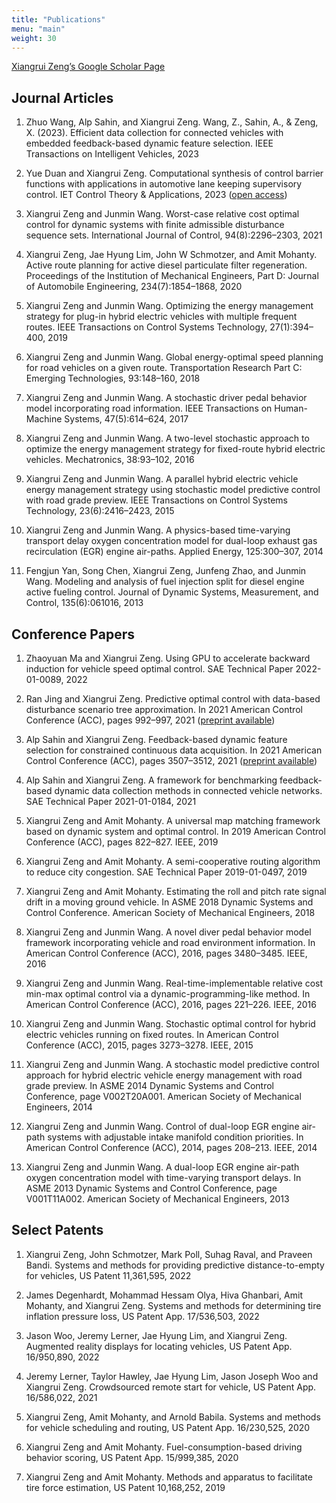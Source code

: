```yaml
---
title: "Publications"
menu: "main"
weight: 30
---
```


[Xiangrui Zeng’s Google Scholar Page](https://scholar.google.com/citations?user=yyZvassAAAAJ&hl=en)

## Journal Articles

1. Zhuo Wang, Alp Sahin, and Xiangrui Zeng. Wang, Z., Sahin, A., & Zeng, X. (2023). Efficient data collection for connected vehicles with embedded feedback-based dynamic feature selection. IEEE Transactions on Intelligent Vehicles, 2023

1. Yue Duan and Xiangrui Zeng. Computational synthesis of control barrier functions with applications in automotive lane keeping supervisory control. IET Control Theory & Applications, 2023 ([open access](https://ietresearch.onlinelibrary.wiley.com/doi/full/10.1049/cth2.12422))

1. Xiangrui Zeng and Junmin Wang. Worst-case relative cost optimal control for dynamic systems with finite admissible disturbance sequence sets. International Journal of Control, 94(8):2296–2303, 2021

1. Xiangrui Zeng, Jae Hyung Lim, John W Schmotzer, and Amit Mohanty. Active route planning for active diesel particulate filter regeneration. Proceedings of the Institution of Mechanical Engineers, Part D: Journal of Automobile Engineering, 234(7):1854–1868, 2020

1. Xiangrui Zeng and Junmin Wang. Optimizing the energy management strategy for plug-in hybrid electric vehicles with multiple frequent routes. IEEE Transactions on Control Systems Technology, 27(1):394–400, 2019
1. Xiangrui Zeng and Junmin Wang. Global energy-optimal speed planning for road vehicles on a given route. Transportation Research Part C: Emerging Technologies, 93:148–160, 2018
1. Xiangrui Zeng and Junmin Wang. A stochastic driver pedal behavior model incorporating road information. IEEE Transactions on Human-Machine Systems, 47(5):614–624, 2017
1. Xiangrui Zeng and Junmin Wang. A two-level stochastic approach to optimize the energy management strategy for fixed-route hybrid electric vehicles. Mechatronics, 38:93–102, 2016
1. Xiangrui Zeng and Junmin Wang. A parallel hybrid electric vehicle energy management strategy using stochastic model predictive control with road grade preview. IEEE Transactions on Control Systems Technology, 23(6):2416–2423, 2015
1. Xiangrui Zeng and Junmin Wang. A physics-based time-varying transport delay oxygen concentration model for dual-loop exhaust gas recirculation (EGR) engine air-paths. Applied Energy, 125:300–307, 2014
1. Fengjun Yan, Song Chen, Xiangrui Zeng, Junfeng Zhao, and Junmin Wang. Modeling and analysis of fuel injection split for diesel engine active fueling control. Journal of Dynamic Systems, Measurement, and Control, 135(6):061016, 2013

## Conference Papers
1. Zhaoyuan Ma and Xiangrui Zeng. Using GPU to accelerate backward induction for vehicle speed optimal control. SAE Technical Paper 2022-01-0089, 2022

1. Ran Jing and Xiangrui Zeng. Predictive optimal control with data-based disturbance scenario tree
approximation. In 2021 American Control Conference (ACC), pages 992–997, 2021 ([preprint available](https://arxiv.org/abs/2103.08451))

1. Alp Sahin and Xiangrui Zeng. Feedback-based dynamic feature selection for constrained continuous
data acquisition. In 2021 American Control Conference (ACC), pages 3507–3512, 2021 ([preprint available](https://arxiv.org/abs/2011.05112))


1. Alp Sahin and Xiangrui Zeng. A framework for benchmarking feedback-based dynamic data collection methods in connected vehicle networks. SAE Technical Paper 2021-01-0184, 2021

2. Xiangrui Zeng and Amit Mohanty. A universal map matching framework based on dynamic system and optimal control. In 2019 American Control Conference (ACC), pages 822–827. IEEE, 2019
3. Xiangrui Zeng and Amit Mohanty. A semi-cooperative routing algorithm to reduce city congestion. SAE Technical Paper 2019-01-0497, 2019
4. Xiangrui Zeng and Amit Mohanty. Estimating the roll and pitch rate signal drift in a moving ground vehicle. In ASME 2018 Dynamic Systems and Control Conference. American Society of Mechanical Engineers, 2018
5. Xiangrui Zeng and Junmin Wang. A novel diver pedal behavior model framework incorporating vehicle and road environment information. In American Control Conference (ACC), 2016, pages 3480–3485. IEEE, 2016
6. Xiangrui Zeng and Junmin Wang. Real-time-implementable relative cost min-max optimal control via a dynamic-programming-like method. In American Control Conference (ACC), 2016, pages 221–226. IEEE, 2016
7. Xiangrui Zeng and Junmin Wang. Stochastic optimal control for hybrid electric vehicles running on fixed routes. In American Control Conference (ACC), 2015, pages 3273–3278. IEEE, 2015
8. Xiangrui Zeng and Junmin Wang. A stochastic model predictive control approach for hybrid electric vehicle energy management with road grade preview. In ASME 2014 Dynamic Systems and Control Conference, page V002T20A001. American Society of Mechanical Engineers, 2014
9.  Xiangrui Zeng and Junmin Wang. Control of dual-loop EGR engine air-path systems with adjustable intake manifold condition priorities. In American Control Conference (ACC), 2014, pages 208–213. IEEE, 2014
10. Xiangrui Zeng and Junmin Wang. A dual-loop EGR engine air-path oxygen concentration model with time-varying transport delays. In ASME 2013 Dynamic Systems and Control Conference, page V001T11A002. American Society of Mechanical Engineers, 2013


## Select Patents
1. Xiangrui Zeng, John Schmotzer, Mark Poll, Suhag Raval, and Praveen Bandi. Systems and methods for providing predictive distance-to-empty for vehicles, US Patent 11,361,595, 2022

1. James Degenhardt, Mohammad Hessam Olya, Hiva Ghanbari, Amit Mohanty, and Xiangrui Zeng. Systems and methods for determining tire inflation pressure loss, US Patent App. 17/536,503, 2022
2. Jason Woo, Jeremy Lerner, Jae Hyung Lim, and Xiangrui Zeng. Augmented reality displays for locating vehicles, US Patent App. 16/950,890, 2022
3. Jeremy Lerner, Taylor Hawley, Jae Hyung Lim, Jason Joseph Woo and Xiangrui Zeng. Crowdsourced remote start for vehicle, US Patent App. 16/586,022, 2021

4. Xiangrui Zeng, Amit Mohanty, and Arnold Babila. Systems and methods for vehicle scheduling and routing, US Patent App. 16/230,525, 2020
5. Xiangrui Zeng and Amit Mohanty. Fuel-consumption-based driving behavior scoring, US Patent App. 15/999,385, 2020
6. Xiangrui Zeng and Amit Mohanty. Methods and apparatus to facilitate tire force estimation, US Patent 10,168,252, 2019
